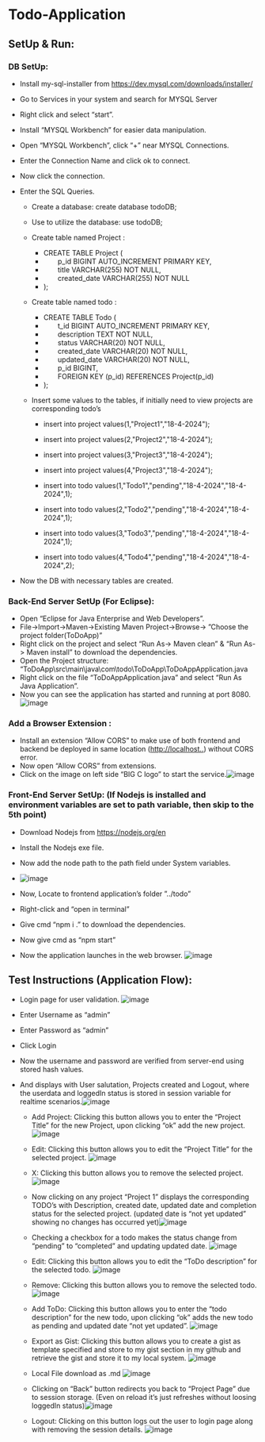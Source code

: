 ﻿# Todo-Application

## SetUp & Run:

### DB SetUp:

- Install my-sql-installer from <https://dev.mysql.com/downloads/installer/>
- Go to Services in your system and search for MYSQL Server
- Right click and select “start”.
- Install “MYSQL Workbench” for easier data manipulation.
- Open “MYSQL Workbench”, click “+” near MYSQL Connections.
- Enter the Connection Name and click ok to connect.
- Now click the connection.
- Enter the SQL Queries.

  - Create a database: create database todoDB;
  - Use to utilize the database: use todoDB;
  - Create table named Project :
    - CREATE TABLE Project (
    - `    `p_id BIGINT AUTO_INCREMENT PRIMARY KEY,
    - `    `title VARCHAR(255) NOT NULL,
    - `    `created_date VARCHAR(255) NOT NULL
    - );
  - Create table named todo :
    - CREATE TABLE Todo (
    - `    `t_id BIGINT AUTO_INCREMENT PRIMARY KEY,
    - `    `description TEXT NOT NULL,
    - `    `status VARCHAR(20) NOT NULL,
    - `    `created_date VARCHAR(20) NOT NULL,
    - `    `updated_date VARCHAR(20) NOT NULL,
    - `    `p_id BIGINT,
    - `    `FOREIGN KEY (p_id) REFERENCES Project(p_id)
    - );
  - Insert some values to the tables, if initially need to view projects are corresponding todo’s

    - insert into project values(1,"Project1","18-4-2024");
    - insert into project values(2,"Project2","18-4-2024");
    - insert into project values(3,"Project3","18-4-2024");
    - insert into project values(4,"Project3","18-4-2024");

    - insert into todo values(1,"Todo1","pending","18-4-2024","18-4-2024",1);
    - insert into todo values(2,"Todo2","pending","18-4-2024","18-4-2024",1);
    - insert into todo values(3,"Todo3","pending","18-4-2024","18-4-2024",1);
    - insert into todo values(4,"Todo4","pending","18-4-2024","18-4-2024",2);

- Now the DB with necessary tables are created.

### Back-End Server SetUp (For Eclipse):

- Open “Eclipse for Java Enterprise and Web Developers”.
- File->Import->Maven->Existing Maven Project->Browse-> ”Choose the project folder(ToDoApp)”
- Right click on the project and select “Run As-> Maven clean” & “Run As-> Maven install” to download the dependencies.
- Open the Project structure: “ToDoApp\src\main\java\com\todo\ToDoApp\ToDoAppApplication.java
- Right click on the file “ToDoAppApplication.java” and select “Run As Java Application”.
- Now you can see the application has started and running at port 8080.![image](https://github.com/Mahesh-Sivashankaran/Todo-Application/assets/53386098/3dcd8c8e-39ed-4540-a838-fb2563ae9c08)

### Add a Browser Extension :

- Install an extension “Allow CORS” to make use of both frontend and backend be deployed in same location (<http://localhost..>) without CORS error.
- Now open “Allow CORS” from extensions.
- Click on the image on left side “BIG C logo” to start the service.![image](https://github.com/Mahesh-Sivashankaran/Todo-Application/assets/53386098/88fa82f1-81c0-429b-aba4-b0a9475b7719)

### Front-End Server SetUp: (If Nodejs is installed and environment variables are set to path variable, then skip to the 5th point)

- Download Nodejs from <https://nodejs.org/en>
- Install the Nodejs exe file.
- Now add the node path to the path field under System variables.
- ![image](https://github.com/Mahesh-Sivashankaran/Todo-Application/assets/53386098/da87fb07-3542-4d64-898b-8a3214411196)

- Now, Locate to frontend application’s folder ”../todo”
- Right-click and “open in terminal”
- Give cmd “npm i .” to download the dependencies.
- Now give cmd as “npm start”
- Now the application launches in the web browser.
  ![image](https://github.com/Mahesh-Sivashankaran/Todo-Application/assets/53386098/f5dffed4-b9af-4885-b7c1-01f07ff5c003)

## Test Instructions (Application Flow):

- Login page for user validation. ![image](https://github.com/Mahesh-Sivashankaran/Todo-Application/assets/53386098/9a18ba9e-2828-4958-b90b-fbef10f684dc)

- Enter Username as “admin”
- Enter Password as “admin”
- Click Login
- Now the username and password are verified from server-end using stored hash values.
- And displays with User salutation, Projects created and Logout, where the userdata and loggedIn status is stored in session variable for realtime scenarios.![image](https://github.com/Mahesh-Sivashankaran/Todo-Application/assets/53386098/94ee43ac-32f7-4a17-9b34-7c8f467dfe84)

  - Add Project: Clicking this button allows you to enter the “Project Title” for the new Project, upon clicking “ok” add the new project. ![image](https://github.com/Mahesh-Sivashankaran/Todo-Application/assets/53386098/665507a6-8d9e-4095-a814-1bb95cdb9b3a)

  - Edit: Clicking this button allows you to edit the “Project Title” for the selected project. ![image](https://github.com/Mahesh-Sivashankaran/Todo-Application/assets/53386098/e4681ebc-ed6c-4e67-b267-14fb10c3d114)

  - X: Clicking this button allows you to remove the selected project. ![image](https://github.com/Mahesh-Sivashankaran/Todo-Application/assets/53386098/11e75fbf-3e78-4610-b354-b8cefded3fc9)

  - Now clicking on any project “Project 1” displays the corresponding TODO’s with Description, created date, updated date and completion status for the selected project. (updated date is “not yet updated” showing no changes has occurred yet)![image](https://github.com/Mahesh-Sivashankaran/Todo-Application/assets/53386098/443c65a7-d368-4b16-ad12-f36c3dd699f1)

  - Checking a checkbox for a todo makes the status change from “pending” to “completed” and updating updated date. ![image](https://github.com/Mahesh-Sivashankaran/Todo-Application/assets/53386098/8599385b-6dd6-45ea-a598-41b1c21e3cf0)

  - Edit: Clicking this button allows you to edit the “ToDo description” for the selected todo. ![image](https://github.com/Mahesh-Sivashankaran/Todo-Application/assets/53386098/660e2d49-8708-45c7-b7ee-a76e78b088e1)

  - Remove: Clicking this button allows you to remove the selected todo. ![image](https://github.com/Mahesh-Sivashankaran/Todo-Application/assets/53386098/48ed2753-975d-451e-8400-e0da3f1ca2aa)

  - Add ToDo: Clicking this button allows you to enter the “todo description” for the new todo, upon clicking “ok” adds the new todo as pending and updated date “not yet updated”. ![image](https://github.com/Mahesh-Sivashankaran/Todo-Application/assets/53386098/e9c8447c-48a6-4d40-8b81-7d0ab469e769)

  - Export as Gist: Clicking this button allows you to create a gist as template specified and store to my gist section in my github and retrieve the gist and store it to my local system. ![image](https://github.com/Mahesh-Sivashankaran/Todo-Application/assets/53386098/f5c63b11-d7fe-4ab5-b1a7-c2e3bff4e824)

  - Local File download as .md ![image](https://github.com/Mahesh-Sivashankaran/Todo-Application/assets/53386098/1170bd0d-5942-46b3-86ca-0df0f5c21ecb)

  - Clicking on “Back” button redirects you back to “Project Page” due to session storage. (Even on reload it’s just refreshes without loosing loggedIn status)![image](https://github.com/Mahesh-Sivashankaran/Todo-Application/assets/53386098/078b4fe5-c0fb-42a9-841a-fdd80bbb0616)

  - Logout: Clicking on this button logs out the user to login page along with removing the session details. ![image](https://github.com/Mahesh-Sivashankaran/Todo-Application/assets/53386098/bc3071dd-99bd-4ecb-9126-b9dc48e44428)
